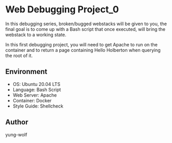 # Web Debugging Project_0
In this debugging series, broken/bugged webstacks will be given to you, the final goal is to come up with a Bash script that once executed, will bring the webstack to a working state.

In this first debugging project, you will need to get Apache to run on the container and to return a page containing Hello Holberton when querying the root of it.

## Environment
- OS: Ubuntu 20.04 LTS
- Language: Bash Script
- Web Server: Apache
- Container: Docker
- Style Guide: Shellcheck

## Author
yung-wolf
